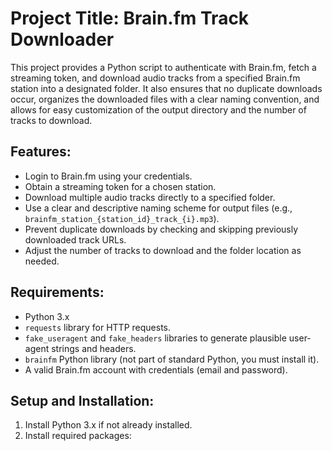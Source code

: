 # Project Title: Brain.fm Track Downloader

This project provides a Python script to authenticate with Brain.fm, fetch a streaming token, and download audio tracks from a specified Brain.fm station into a designated folder. It also ensures that no duplicate downloads occur, organizes the downloaded files with a clear naming convention, and allows for easy customization of the output directory and the number of tracks to download.

## Features:
- Login to Brain.fm using your credentials.
- Obtain a streaming token for a chosen station.
- Download multiple audio tracks directly to a specified folder.
- Use a clear and descriptive naming scheme for output files (e.g., `brainfm_station_{station_id}_track_{i}.mp3`).
- Prevent duplicate downloads by checking and skipping previously downloaded track URLs.
- Adjust the number of tracks to download and the folder location as needed.

## Requirements:
- Python 3.x
- `requests` library for HTTP requests.
- `fake_useragent` and `fake_headers` libraries to generate plausible user-agent strings and headers.
- `brainfm` Python library (not part of standard Python, you must install it).
- A valid Brain.fm account with credentials (email and password).

## Setup and Installation:
1. Install Python 3.x if not already installed.
2. Install required packages:

